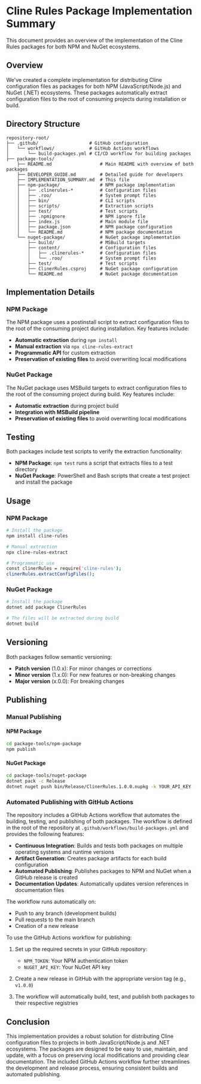 # Cline Rules Package Implementation Summary

This document provides an overview of the implementation of the Cline Rules packages for both NPM and NuGet ecosystems.

## Overview

We've created a complete implementation for distributing Cline configuration files as packages for both NPM (JavaScript/Node.js) and NuGet (.NET) ecosystems. These packages automatically extract configuration files to the root of consuming projects during installation or build.

## Directory Structure

```
repository-root/
├── .github/                   # GitHub configuration
│   └── workflows/             # GitHub Actions workflows
│       └── build-packages.yml # CI/CD workflow for building packages
├── package-tools/
    ├── README.md                  # Main README with overview of both packages
    ├── DEVELOPER_GUIDE.md         # Detailed guide for developers
    ├── IMPLEMENTATION_SUMMARY.md  # This file
    ├── npm-package/               # NPM package implementation
    │   ├── .clinerules-*          # Configuration files
    │   ├── .roo/                  # System prompt files
    │   ├── bin/                   # CLI scripts
    │   ├── scripts/               # Extraction scripts
    │   ├── test/                  # Test scripts
    │   ├── .npmignore             # NPM ignore file
    │   ├── index.js               # Main module file
    │   ├── package.json           # NPM package configuration
    │   └── README.md              # NPM package documentation
    └── nuget-package/             # NuGet package implementation
        ├── build/                 # MSBuild targets
        ├── content/               # Configuration files
        │   ├── .clinerules-*      # Configuration files
        │   └── .roo/              # System prompt files
        ├── test/                  # Test scripts
        ├── ClinerRules.csproj     # NuGet package configuration
        └── README.md              # NuGet package documentation
```

## Implementation Details

### NPM Package

The NPM package uses a postinstall script to extract configuration files to the root of the consuming project during installation. Key features include:

- **Automatic extraction** during `npm install`
- **Manual extraction** via `npx cline-rules-extract`
- **Programmatic API** for custom extraction
- **Preservation of existing files** to avoid overwriting local modifications

### NuGet Package

The NuGet package uses MSBuild targets to extract configuration files to the root of the consuming project during build. Key features include:

- **Automatic extraction** during project build
- **Integration with MSBuild pipeline**
- **Preservation of existing files** to avoid overwriting local modifications

## Testing

Both packages include test scripts to verify the extraction functionality:

- **NPM Package**: `npm test` runs a script that extracts files to a test directory
- **NuGet Package**: PowerShell and Bash scripts that create a test project and install the package

## Usage

### NPM Package

```bash
# Install the package
npm install cline-rules

# Manual extraction
npx cline-rules-extract

# Programmatic use
const clinerRules = require('cline-rules');
clinerRules.extractConfigFiles();
```

### NuGet Package

```bash
# Install the package
dotnet add package ClinerRules

# The files will be extracted during build
dotnet build
```

## Versioning

Both packages follow semantic versioning:

- **Patch version** (1.0.x): For minor changes or corrections
- **Minor version** (1.x.0): For new features or non-breaking changes
- **Major version** (x.0.0): For breaking changes

## Publishing

### Manual Publishing

#### NPM Package

```bash
cd package-tools/npm-package
npm publish
```

#### NuGet Package

```bash
cd package-tools/nuget-package
dotnet pack -c Release
dotnet nuget push bin/Release/ClinerRules.1.0.0.nupkg -k YOUR_API_KEY -s https://api.nuget.org/v3/index.json
```

### Automated Publishing with GitHub Actions

The repository includes a GitHub Actions workflow that automates the building, testing, and publishing of both packages. The workflow is defined in the root of the repository at `.github/workflows/build-packages.yml` and provides the following features:

- **Continuous Integration**: Builds and tests both packages on multiple operating systems and runtime versions
- **Artifact Generation**: Creates package artifacts for each build configuration
- **Automated Publishing**: Publishes packages to NPM and NuGet when a GitHub release is created
- **Documentation Updates**: Automatically updates version references in documentation files

The workflow runs automatically on:
- Push to any branch (development builds)
- Pull requests to the main branch
- Creation of a new release

To use the GitHub Actions workflow for publishing:

1. Set up the required secrets in your GitHub repository:
   - `NPM_TOKEN`: Your NPM authentication token
   - `NUGET_API_KEY`: Your NuGet API key

2. Create a new release in GitHub with the appropriate version tag (e.g., `v1.0.0`)

3. The workflow will automatically build, test, and publish both packages to their respective registries

## Conclusion

This implementation provides a robust solution for distributing Cline configuration files to projects in both JavaScript/Node.js and .NET ecosystems. The packages are designed to be easy to use, maintain, and update, with a focus on preserving local modifications and providing clear documentation. The included GitHub Actions workflow further streamlines the development and release process, ensuring consistent builds and automated publishing.